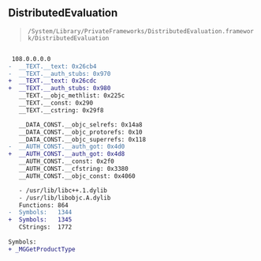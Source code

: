 ## DistributedEvaluation

> `/System/Library/PrivateFrameworks/DistributedEvaluation.framework/DistributedEvaluation`

```diff

 108.0.0.0.0
-  __TEXT.__text: 0x26cb4
-  __TEXT.__auth_stubs: 0x970
+  __TEXT.__text: 0x26cdc
+  __TEXT.__auth_stubs: 0x980
   __TEXT.__objc_methlist: 0x225c
   __TEXT.__const: 0x290
   __TEXT.__cstring: 0x29f8

   __DATA_CONST.__objc_selrefs: 0x14a8
   __DATA_CONST.__objc_protorefs: 0x10
   __DATA_CONST.__objc_superrefs: 0x118
-  __AUTH_CONST.__auth_got: 0x4d0
+  __AUTH_CONST.__auth_got: 0x4d8
   __AUTH_CONST.__const: 0x2f0
   __AUTH_CONST.__cfstring: 0x3380
   __AUTH_CONST.__objc_const: 0x4060

   - /usr/lib/libc++.1.dylib
   - /usr/lib/libobjc.A.dylib
   Functions: 864
-  Symbols:   1344
+  Symbols:   1345
   CStrings:  1772
 
Symbols:
+ _MGGetProductType

```
